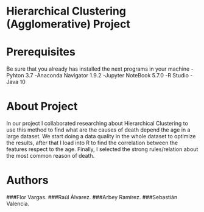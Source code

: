 # Hierarchical Clustering (Agglomerative) Project

# Prerequisites
Be sure that you already has installed the next programs in your machine
-Pyhton 3.7
-Anaconda Navigator 1.9.2
-Jupyter NoteBook 5.7.0
-R Studio
-Java 10


# About Project 

In our project I collaborated researching about Hierarchical Clustering to use this method to find what are the causes of death depend the age in a large dataset. We start doing a data quality in the whole dataset to optimize the results, after that I load into R to find the correlation between the features respect to the age. Finally, I selected the strong rules/relation about the most common reason of death.


# Authors
###Flor Vargas.
###Raúl Álvarez.
###Arbey Ramírez. 
###Sebastián Valencia.
